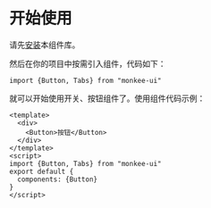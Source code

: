 # 开始使用
请先[安装](#/doc/install)本组件库。

然后在你的项目中按需引入组件，代码如下：

```
import {Button, Tabs} from "monkee-ui"
```
就可以开始使用开关、按钮组件了。使用组件代码示例：

```
<template>
  <div>
    <Button>按钮</Button>
  </div>
</template>
<script>
import {Button, Tabs} from "monkee-ui"
export default {
  components: {Button}
}
</script>
```
